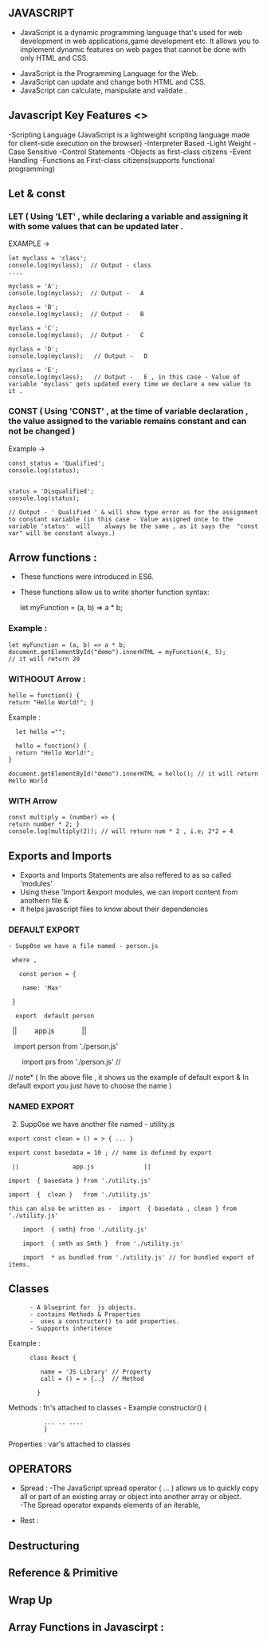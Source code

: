 ## JAVASCRIPT 
   * JavaScript is a dynamic programming language that's used for web development in web applications,game development etc.
    It allows you to implement dynamic features on web pages that cannot be done with only HTML and CSS.
   - JavaScript is the Programming Language for the Web.
   - JavaScript can update and change both HTML and CSS. 
   - JavaScript can calculate, manipulate and validate .
   
##  Javascript Key Features <>
   -Scripting Language (JavaScript is a lightweight scripting language made for client-side execution on the browser)
   -Interpreter Based  -Light Weight    -Case Sensitive     -Control Statements    -Objects as first-class citizens     -Event Handling
   -Functions as First-class citizens(supports functional programming)
   
## Let & const 
   ### LET ( Using 'LET' , while declaring a variable and assigning it with some values that can be updated later .
   
   EXAMPLE ->   
   
    let myclass = 'class'; 
    console.log(myclass);  // Output - class                                                                                              
    ....

    myclass = 'A';         
    console.log(myclass);  // Output -   A                                                                                           

    myclass = 'B';         
    console.log(myclass);  // Output -   B                                                                               

    myclass = 'C';        
    console.log(myclass);  // Output -   C                                                                              

    myclass = 'D';        
    console.log(myclass);   // Output -   D                                                                           

    myclass = 'E';        
    console.log(myclass);   // Output -   E , in this case - Value of variable 'myclass' gets updated every time we declare a new value to it .

   ### CONST ( Using 'CONST' , at the time of variable declaration , the value assigned to the variable remains constant and  can not be changed )
   Example ->
   
    const status = 'Qualified';
    console.log(status);


    status = 'Disqualified';
    console.log(status);    
   
    // Output - ' Qualified ' & will show type error as for the assignment to constant variable (in this case - Value assigned once to the variable 'status'  will    always be the same , as it says the  "const var" will be constant always.)
   
## Arrow functions :

  - These functions were introduced in ES6.
  - These functions allow us to write shorter function syntax:

       let myFunction = (a, b) => a * b;
       
  ### Example : 
    let myFunction = (a, b) => a * b;
    document.getElementById("demo").innerHTML = myFunction(4, 5); 
    // it will return 20 
       
 ### WITHOOUT Arrow :
     
    hello = function() {
    return "Hello World!"; }
  Example :
     
      let hello ="";

      hello = function() {
      return "Hello World!";
    } 

    document.getElementById("demo").innerHTML = hello(); // it will return Hello World 
 
 ### WITH   Arrow 
 
    const multiply = (number) => {
    return number * 2; }
    console.log(multiply(2)); // will return num * 2 , i.e; 2*2 = 4 
    
## Exports and Imports 
  - Exports and Imports Statements are also reffered to as so called  'modules' 
  - Using these 'Import &export modules, we can import content from anothern file & 
  - It helps javascript files to know about their dependencies
      
   ### DEFAULT EXPORT 

    - Supp0se we have a file named - person.js

     where ,

       const person = {

        name: 'Max'                                                    

     }      

      export  default person   

        ||           app.js              ||

        import person from './person.js'

        import prs from './person.js' //

  // note*  ( In the above file , it shows us the example of default export &  In default export you just have to choose the name )

                                                   

   ### NAMED EXPORT 

   2) Supp0se we have another  file named - utility.js

    export const clean = () = > { ... }  

    export const basedata = 10 ; // name is defined by export 

     ||               app.js              ||

    import  { basedata } from './utility.js' 

    import  {  clean }   from './utility.js' 

    this can also be written as -  import  { basedata , clean } from './utility.js' 

        import  { smth} from './utility.js' 

        import  { smth as Smth }  from './utility.js' 
 
        import  * as bundled from './utility.js' // for bundled export of items.

 
     
    
## Classes 
          - A blueprint for  js objects.
          - contains Methods & Properties 
          -  uses a constructor() to add properties.
          - Suppports inheritence 
          
   Example :
          
          class React {    
          
             name = 'JS Library' // Property 
             call = () = > {..}  // Method 
             
            } 
            
          
   Methods :  fn's attached to classes 
            - Example 
              constructor() {
              
              ... .. ....
              } 
              
        
   Properties : var's attached to classes 
            

## OPERATORS 
   - Spread : 
              -The JavaScript spread operator ( ... ) allows us to quickly copy all or part of an existing array or object into another array or object.  
              -The Spread operator expands elements of an iterable,
   
   - Rest : 

## Destructuring 

## Reference & Primitive 

## Wrap Up 

## Array Functions in Javascirpt :

   
   
